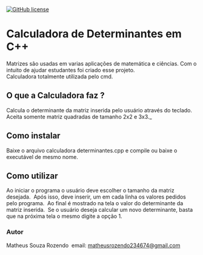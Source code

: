 [![GitHub license](https://img.shields.io/github/license/Matheus-Souza-Rozendo/calculadora-determinantes-cpp)](https://github.com/Matheus-Souza-Rozendo/calculadora-determinantes-cpp/blob/main/LICENSE)

# Calculadora de Determinantes em C++
Matrizes são usadas em varias aplicações de matemática e ciências. Com o intuito de ajudar estudantes foi criado esse projeto.  
Calculadora totalmente utilizada pelo cmd.&nbsp;
## O que a Calculadora faz ?
Calcula o determinante da matriz inserida pelo usuário através do teclado.&nbsp;
Aceita somente matriz quadradas de tamanho 2x2 e 3x3.\_
## Como instalar
Baixe o arquivo calculadora determinantes.cpp e compile ou baixe o executável de mesmo nome.&nbsp;
## Como utilizar
Ao iniciar o programa o usuário deve escolher o tamanho da matriz desejada.&nbsp;
Após isso, deve inserir, um em cada linha os valores pedidos pelo programa.&nbsp;
Ao final é mostrado na tela o valor do determinante da matriz inserida.&nbsp; 
Se o usuário deseja calcular um novo determinante, basta que na próxima tela o mesmo digite a opção 1.&nbsp;
### Autor 
Matheus Souza Rozendo&nbsp;
email: matheusrozendo234674@gmail.com


